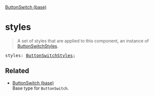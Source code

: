[ButtonSwitch (base)](ButtonSwitch_base.md)

# styles

> A set of styles that are applied to this component, an instance of [ButtonSwitchStyles](ButtonSwitchStyles.md).

<pre class="docgen_signature">styles: <a href="ButtonSwitchStyles.md">ButtonSwitchStyles</a>;</pre>

## Related

- [<!--{ref:type}-->ButtonSwitch (base)](ButtonSwitch_base.md) \
    Base type for `ButtonSwitch`.

